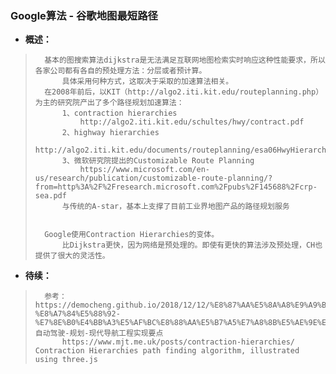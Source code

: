 ### Google算法 - 谷歌地图最短路径
- **概述：**
>       基本的图搜索算法dijkstra是无法满足互联网地图检索实时响应这种性能要求，所以各家公司都有各自的预处理方法：分层或者预计算。
>           具体采用何种方式，这取决于采取的加速算法相关。
>       在2008年前后，以KIT（http://algo2.iti.kit.edu/routeplanning.php）为主的研究院产出了多个路径规划加速算法：
>           1、contraction hierarchies
>               http://algo2.iti.kit.edu/schultes/hwy/contract.pdf
>           2、highway hierarchies
>               http://algo2.iti.kit.edu/documents/routeplanning/esa06HwyHierarchies.pdf
>           3、微软研究院提出的Customizable Route Planning
>               https://www.microsoft.com/en-us/research/publication/customizable-route-planning/?from=http%3A%2F%2Fresearch.microsoft.com%2Fpubs%2F145688%2Fcrp-sea.pdf
>           与传统的A-star，基本上支撑了目前工业界地图产品的路径规划服务
>
>
>       Google使用Contraction Hierarchies的变体。
>           比Dijkstra更快，因为网络是预处理的。即使有更快的算法涉及预处理，CH也提供了很大的灵活性。
>
>
>
>
>
>
>
>
>
>
>
>

- **待续：**
>       参考：https://democheng.github.io/2018/12/12/%E8%87%AA%E5%8A%A8%E9%A9%BE%E9%A9%B6-%E8%A7%84%E5%88%92-%E7%8E%B0%E4%BB%A3%E5%AF%BC%E8%88%AA%E5%B7%A5%E7%A8%8B%E5%AE%9E%E7%8E%B0%E8%A6%81%E7%82%B9/   自动驾驶-规划-现代导航工程实现要点
>           https://www.mjt.me.uk/posts/contraction-hierarchies/    Contraction Hierarchies path finding algorithm, illustrated using three.js
>
>
>
>
>
>
>
>
>
>
>
